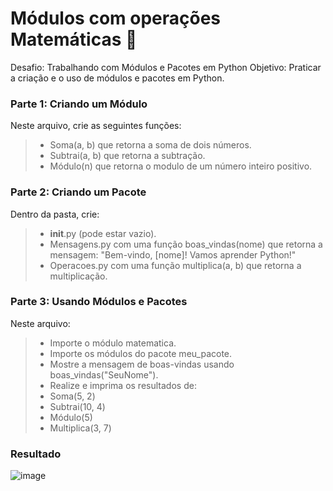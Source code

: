 # Módulos com operações Matemáticas 📝

Desafio: Trabalhando com Módulos e Pacotes em Python
Objetivo: Praticar a criação e o uso de módulos e pacotes em Python.

### Parte 1: Criando um Módulo
Neste arquivo, crie as seguintes funções:
  > - Soma(a, b) que retorna a soma de dois números.
  > - Subtrai(a, b) que retorna a subtração.
  > - Módulo(n) que retorna o modulo de um número inteiro positivo.

### Parte 2: Criando um Pacote
Dentro da pasta, crie:
  > - __init__.py (pode estar vazio).
  > - Mensagens.py com uma função boas_vindas(nome) que retorna a mensagem: "Bem-vindo, [nome]! Vamos aprender Python!"
  > - Operacoes.py com uma função multiplica(a, b) que retorna a multiplicação.
  
### Parte 3: Usando Módulos e Pacotes
Neste arquivo:
  > - Importe o módulo matematica.
  > - Importe os módulos do pacote meu_pacote.
  > - Mostre a mensagem de boas-vindas usando boas_vindas("SeuNome").
  > - Realize e imprima os resultados de:
  > - Soma(5, 2)
  > - Subtrai(10, 4)
  > - Módulo(5)
  > - Multiplica(3, 7)

### Resultado
![image](https://github.com/user-attachments/assets/a8e8d12d-aecc-4108-837c-d09642a8332a)
